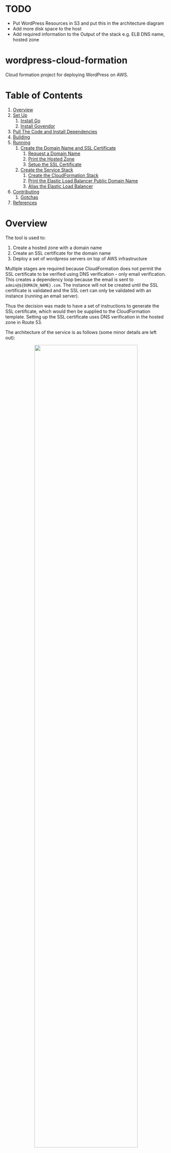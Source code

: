 # TODO

* Put WordPress Resources in S3 and put this in the architecture diagram
* Add more disk space to the host
* Add required information to the Output of the stack e.g. ELB DNS name, hosted zone

# wordpress-cloud-formation

Cloud formation project for deploying WordPress on AWS.

# Table of Contents

1. [Overview](#overview)
1. [Set Up](#set-up)
    1. [Install Go](#install-go)
    1. [Install Govendor](#install-govendor)
1. [Pull The Code and Install Dependencies](#pull-the-code-and-install-dependencies)
1. [Building](#building)
1. [Running](#running)
    1. [Create the Domain Name and SSL Certificate](#create-the-domain-name-and-ssl-certificate)
        1. [Request a Domain Name](#request-a-domain-name)
        1. [Print the Hosted Zone](#print-the-hosted-zone)
        1. [Setup the SSL Certificate](#setup-the-ssl-certificate)
    1. [Create the Service Stack](#create-the-service-stack)
        1. [Create the CloudFormation Stack](#create-the-cloudformation-stack)
        1. [Print the Elastic Load Balancer Public Domain Name](#print-the-elastic-load-balancer-public-domain-name)
        1. [Alias the Elastic Load Balancer](#alias-the-elastic-load-balancer)
1. [Contributing](#contributing)
    1. [Gotchas](#gotchas)
1. [References](#references)

# Overview

The tool is used to:
1. Create a hosted zone with a domain name
1. Create an SSL certificate for the domain name
1. Deploy a set of wordpress servers on top of AWS infrastructure

Multiple stages are required because CloudFormation does not permit the SSL certificate to be verified using DNS
verification - only email verification. This creates a dependency loop because the email is sent to
`admin@${DOMAIN_NAME}.com`. The instance will not be created until the SSL certificate is validated and the SSL
cert can only be validated with an instance (running an email server).

Thus the decision was made to have a set of instructions to generate the SSL certificate, which would then be supplied
to the CloudFormation template. Setting up the SSL certificate uses DNS verification in the hosted zone in Route 53.

The architecture of the service is as follows (some minor details are left out):

<p align="center">
  <img src="docs/aws_quick_ref_arch.jpg" width="80%" height="80%"/>
</p>

# Set Up

## Install Go

Install Go by following the instructions at https://golang.org/doc/install. If you are running Linux, you can install
it using your package manager. Remember to update your `PATH` to include the go commands:
```
PATH="~/go/bin:$PATH"
```

## Install Govendor

Go does not by default come with a package dependency system. However, there is a tool called `govendor`, which does
this. This tool was chosen over `godep` because it permits multiple versions of a given library to be installed.
Read more about the tool at https://github.com/kardianos/govendor.
```
go get -u github.com/kardianos/govendor
```

## Pull The Code and Install Dependencies

This will pull the code and the dependencies, putting the dependencies in `${PROJECT_ROOT}/vendor/`
```
govendor get github.com/ErrorsAndGlitches/wordpress-cloud-formation
```
The dependencies are defined in `./vendor/vendor.json`.

# Building

This will produce the executable with the same name as the package (`wordpress-cloud-formation`):
```
govendor build
```

# Running

Some notes before beginning:
* the default region used by the application is **us-west-2**. This is because it is the default region in the AWS SDK.
  And I live on the west coast.
* you can supply a global `-p aws_profile` flag if you have set up a specific AWS profile to create the infrastructure
  for. Otherwise the `default` profile found in `~/.aws/config` is used.
* different stages can be created, which is helpful if you want to have a testing and production stack. This is
  controlled using the `-s` flag e.g. `-s Gamma`, which you will see throughout the `README`.

## Create the Domain Name and SSL Certificate

### Request a Domain Name

Details:
* This **MUST** use the **us-east-1** region. It is like S3 where the service is global and thus centered in the US
  Standard region, which is **us-east-1**.
* Note that for many domanis, the information supplied to the SSL certficate is public. Some domains keep the
  information hidden such as **.org**. See [Route 53 Domains][] for more information.
* Defaults to the **US** country code. If this needs to be used outside the US, please create an issue to add the
  support.
* Note the period in the phone number argument - it is required.
* The zip code requites the 4 digit extension.
* Registering a domain name will automatically create a Route 53 Hosted Zone.

This script uses the default contact type. Use the `--help` function to learn more about the CLI parameters.
```
./wordpress-cloud-formation -r us-east-1 -s Gamma \
  register-domain-name \
  -d wordpress-domain.com \
  -f first_name -l last_name -e your.email@gmail.com \
  -o organization_name -t "street address" -y City -x State -z "00000-0000" -n +1.1234567890
```
This will print the operation id.

> You will recieve an email, which will require you to verify your email address. Failure to do so will cause the domain
> to be susended in about 2 weeks.

It can take a few minutes for the domain name registration to succeed. You can print the status via:
```
./wordpress-cloud-formation -r us-east-1 -s Gamma print-record-status -i 'operation-id'
```

[Route 53 Domains]: https://docs.aws.amazon.com/Route53/latest/DeveloperGuide/registrar-tld-list.html

### Print the Hosted Zone

The Hosted Zone ID, which was created when the domain name was registered, is required as a parameter for setting up the
SSL certificate.
```
./wordpress-cloud-formation -s Gamma -r us-east-1 describe-hosted-zone -d wordpress-domain.com
```

Make sure that the name servers in the created hosted zone are the same ones registered under the domain in Route 53. If
they are out of sync, copy the name servers listed in the hosted zone to the domain name configuration.

### Setup the SSL Certificate

Use the Hosted Zone ID from the previous step to setup SSL. The default region can be used here.
```
./wordpress-cloud-formation -s Gamma setup-ssl -d wordpress-domain.com -z "/hostedzone/00000000000000"
```

It can take up to [3-4 hours][] for the certificate to be validated. You can run this command to see its current status:
```
./wordpress-cloud-formation describe-ssl --ssl-arn "arn:aws:acm:us-west-2:000000000000:certificate/00000000-0000-0000-0000-000000000000"
```

[3-4 hours]: https://forums.aws.amazon.com/thread.jspa?threadID=249259

## Create the Service Stack

### Create the CloudFormation Stack

This command will create the CloudFormation stack. It may take some time for all of the resources in the stack to be
procured.
```
./wordpress-cloud-formation -s Gamma cf-service create \
  -d wordpress-domain.com \
  -b db_password \
  -a "arn:aws:acm:us-west-2:000000000000:certificate/00000000-0000-0000-0000-000000000000" \
  -w "wordpress_one_name:wordpress_two_name:wordpress_three_name"
```

## Print the Elastic Load Balancer Public Domain Name

The output of the template is the load balancer's public domain name. After the stack has been created, it can be
printed with:
```
./wordpress-cloud-formation -s Gamma cf-service describe
```

### Alias the Elastic Load Balancer

The final step is to forward requests sent to the domain name to the Elastic Load Balancer. This is done by creating an
**Alias** Record Set entry in the Hosted Zone. To do this, use the ELB's public domain name retrieved in the previous
step. Additionally, you will need to look up the hosted zone for the ELB based on the region that you created the ELB.
Note that the ELB created in the stack is an application ELB. The information can be found on the [ELB Region][] page.
```
./wordpress-cloud-formation -s Gamma create-elb-alias \
  -d wordpress-domain.com \
  -z Z0000000000000 \
  -e LoadBalancerGamma-0000000000.us-west-2.elb.amazonaws.com \
  -n Z111111111111
  -w "wordpress_one_name:wordpress_two_name:wordpress_three_name"
```
An alias is created for every subdomain, but not for the root host.  The Record Set will take about 5-10 minutes to
update. You can verify that the domain name can be resolved by using the `dig` tool e.g. `dig wordpress-domain.com`. You
can also use the [Route 53 DNS Response Tool](), though that won't prove that client side resolution is working.

[ELB Region]: https://docs.aws.amazon.com/general/latest/gr/rande.html#elb_region
[Route 53 DNS Response Tool]: https://docs.aws.amazon.com/Route53/latest/DeveloperGuide/dns-test.html

# Contributing

Contributing to a Go projects takes a few extra steps compared to other languages. This is because the import statements
reference the actual github repository. Golang imports based on the file path from the `GOPATH` location. Thus we can
create a directory like the source repository, but then clone the fork in the directory:
```
USER_NAME=${GITHUB_USER_NAME}
PROJ_DIR="${GOPATH}/src/github.com/ErrorsAndGlitches/"

mkdir -p "${PROJ_DIR}"
cd "${PROJ_DIR}"
# fetch the code
git clone git@github.com:${USER_NAME}/wordpress-cloud-formation.git
# pull the dependencies into ./vendor/
govendor sync
```

Debug logging can be turned on by setting an environment variable:
```
export DEBUG=1
```

## Gotchas

* Note that the **Registrant Contact** in Route 53 Domains is also known as the **Bill Contact**.
* The target group health checks deem `200`, `301`, and `302` as health return codes. This is because when Wordpress first
  starts up, the root path is redirected (`302`) to the path `/wp-admin/install.php` and after installation, the root
  path is permanently moved (`301`). To where? I have no idea, because the site still goes to the root path.
* If you mess up the Route 53 record set, you should delete it and create a new one to force the changes to be
  propagated. Otherwise, you are at the mercy of the TTL.

# References

* The base of this project was copied from the [Colectiva Legal sms-alert-system-cloud-formation](https://github.com/ColectivaLegal/sms-alert-system-cloud-formation) project
* [A reference architecture for deploying containerized microservices with Amazon ECS and AWS CloudFormation](https://github.com/awslabs/ecs-refarch-cloudformation)
